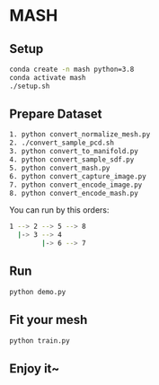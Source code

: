 # MASH

## Setup

```bash
conda create -n mash python=3.8
conda activate mash
./setup.sh
```

## Prepare Dataset

```bash
1. python convert_normalize_mesh.py
2. ./convert_sample_pcd.sh
3. python convert_to_manifold.py
4. python convert_sample_sdf.py
5. python convert_mash.py
6. python convert_capture_image.py
7. python convert_encode_image.py
8. python convert_encode_mash.py
```

You can run by this orders:

```bash
1 --> 2 --> 5 --> 8
  |-> 3 --> 4
        |-> 6 --> 7
```

## Run

```bash
python demo.py
```

## Fit your mesh

```bash
python train.py
```

## Enjoy it~
